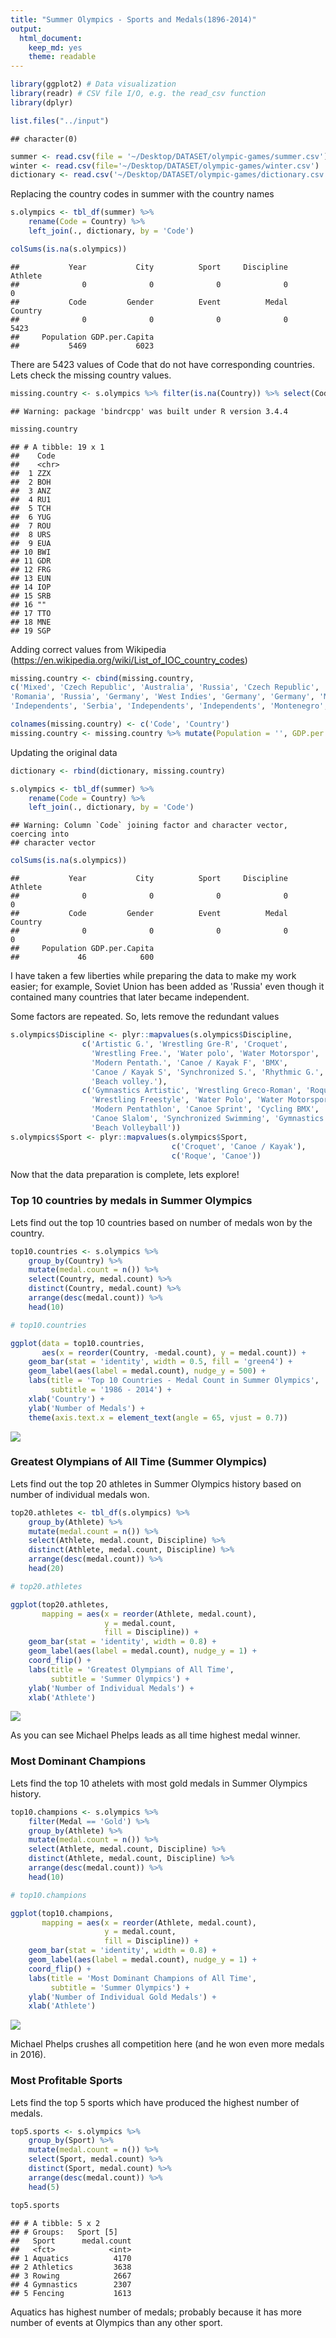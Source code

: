 ```yaml
---
title: "Summer Olympics - Sports and Medals(1896-2014)"
output:
  html_document:
    keep_md: yes
    theme: readable
---
```




```r
library(ggplot2) # Data visualization
library(readr) # CSV file I/O, e.g. the read_csv function
library(dplyr)

list.files("../input")
```

```
## character(0)
```

```r
summer <- read.csv(file = '~/Desktop/DATASET/olympic-games/summer.csv')
winter <- read.csv(file='~/Desktop/DATASET/olympic-games/winter.csv')
dictionary <- read.csv('~/Desktop/DATASET/olympic-games/dictionary.csv', stringsAsFactors = F)
```
Replacing the country codes in summer with the country names

```r
s.olympics <- tbl_df(summer) %>%
    rename(Code = Country) %>%
    left_join(., dictionary, by = 'Code')

colSums(is.na(s.olympics))
```

```
##           Year           City          Sport     Discipline        Athlete 
##              0              0              0              0              0 
##           Code         Gender          Event          Medal        Country 
##              0              0              0              0           5423 
##     Population GDP.per.Capita 
##           5469           6023
```
There are 5423 values of Code that do not have corresponding countries. Lets check the missing country values.

```r
missing.country <- s.olympics %>% filter(is.na(Country)) %>% select(Code) %>% distinct(Code)
```

```
## Warning: package 'bindrcpp' was built under R version 3.4.4
```

```r
missing.country
```

```
## # A tibble: 19 x 1
##    Code 
##    <chr>
##  1 ZZX  
##  2 BOH  
##  3 ANZ  
##  4 RU1  
##  5 TCH  
##  6 YUG  
##  7 ROU  
##  8 URS  
##  9 EUA  
## 10 BWI  
## 11 GDR  
## 12 FRG  
## 13 EUN  
## 14 IOP  
## 15 SRB  
## 16 ""   
## 17 TTO  
## 18 MNE  
## 19 SGP
```
Adding correct values from Wikipedia (https://en.wikipedia.org/wiki/List_of_IOC_country_codes)

```r
missing.country <- cbind(missing.country, 
c('Mixed', 'Czech Republic', 'Australia', 'Russia', 'Czech Republic', 'Mixed', 
'Romania', 'Russia', 'Germany', 'West Indies', 'Germany', 'Germany', 'Mixed',
'Independents', 'Serbia', 'Independents', 'Independents', 'Montenegro', 'Singapore'))

colnames(missing.country) <- c('Code', 'Country')
missing.country <- missing.country %>% mutate(Population = '', GDP.per.Capita = '') %>% select(Code, Country, Population, GDP.per.Capita)
```
Updating the original data

```r
dictionary <- rbind(dictionary, missing.country)

s.olympics <- tbl_df(summer) %>%
    rename(Code = Country) %>%
    left_join(., dictionary, by = 'Code')
```

```
## Warning: Column `Code` joining factor and character vector, coercing into
## character vector
```

```r
colSums(is.na(s.olympics))
```

```
##           Year           City          Sport     Discipline        Athlete 
##              0              0              0              0              0 
##           Code         Gender          Event          Medal        Country 
##              0              0              0              0              0 
##     Population GDP.per.Capita 
##             46            600
```
I have taken a few liberties while preparing the data to make my work easier; for example, Soviet Union has been added as 'Russia' even though it contained many countries that later became independent.

Some factors are repeated. So, lets remove the redundant values

```r
s.olympics$Discipline <- plyr::mapvalues(s.olympics$Discipline, 
                c('Artistic G.', 'Wrestling Gre-R', 'Croquet',
                  'Wrestling Free.', 'Water polo', 'Water Motorspor',
                  'Modern Pentath.', 'Canoe / Kayak F', 'BMX',
                  'Canoe / Kayak S', 'Synchronized S.', 'Rhythmic G.',
                  'Beach volley.'), 
                c('Gymnastics Artistic', 'Wrestling Greco-Roman', 'Roque',
                  'Wrestling Freestyle', 'Water Polo', 'Water Motorsport',
                  'Modern Pentathlon', 'Canoe Sprint', 'Cycling BMX',
                  'Canoe Slalom', 'Synchronized Swimming', 'Gymnastics Rhythmic',
                  'Beach Volleyball'))
s.olympics$Sport <- plyr::mapvalues(s.olympics$Sport, 
                                    c('Croquet', 'Canoe / Kayak'), 
                                    c('Roque', 'Canoe'))
```


Now that the data preparation is complete, lets explore!

### Top 10 countries by medals in Summer Olympics
Lets find out the top 10 countries based on number of medals won by the country.


```r
top10.countries <- s.olympics %>% 
    group_by(Country) %>%
    mutate(medal.count = n()) %>%
    select(Country, medal.count) %>%
    distinct(Country, medal.count) %>%
    arrange(desc(medal.count)) %>%
    head(10)

# top10.countries

ggplot(data = top10.countries, 
       aes(x = reorder(Country, -medal.count), y = medal.count)) +
    geom_bar(stat = 'identity', width = 0.5, fill = 'green4') +
    geom_label(aes(label = medal.count), nudge_y = 500) +
    labs(title = 'Top 10 Countries - Medal Count in Summer Olympics',
         subtitle = '1986 - 2014') +
    xlab('Country') +
    ylab('Number of Medals') +
    theme(axis.text.x = element_text(angle = 65, vjust = 0.7))
```

![](Olympicv2_files/figure-html/unnamed-chunk-7-1.png)<!-- -->


### Greatest Olympians of All Time (Summer Olympics)
Lets find out the top 20 athletes in Summer Olympics history based on number of individual medals won.


```r
top20.athletes <- tbl_df(s.olympics) %>%
    group_by(Athlete) %>%
    mutate(medal.count = n()) %>%
    select(Athlete, medal.count, Discipline) %>%
    distinct(Athlete, medal.count, Discipline) %>%
    arrange(desc(medal.count)) %>%
    head(20)

# top20.athletes

ggplot(top20.athletes, 
       mapping = aes(x = reorder(Athlete, medal.count), 
                     y = medal.count, 
                     fill = Discipline)) +
    geom_bar(stat = 'identity', width = 0.8) +
    geom_label(aes(label = medal.count), nudge_y = 1) +
    coord_flip() +
    labs(title = 'Greatest Olympians of All Time', 
         subtitle = 'Summer Olympics') +
    ylab('Number of Individual Medals') +
    xlab('Athlete') 
```

![](Olympicv2_files/figure-html/unnamed-chunk-8-1.png)<!-- -->

As you can see Michael Phelps leads as all time highest medal winner.

### Most Dominant Champions
Lets find the top 10 athelets with most gold medals in Summer Olympics history.


```r
top10.champions <- s.olympics %>%
    filter(Medal == 'Gold') %>%
    group_by(Athlete) %>%
    mutate(medal.count = n()) %>%
    select(Athlete, medal.count, Discipline) %>%
    distinct(Athlete, medal.count, Discipline) %>%
    arrange(desc(medal.count)) %>%
    head(10)

# top10.champions

ggplot(top10.champions, 
       mapping = aes(x = reorder(Athlete, medal.count), 
                     y = medal.count,
                     fill = Discipline)) +
    geom_bar(stat = 'identity', width = 0.8) +
    geom_label(aes(label = medal.count), nudge_y = 1) +
    coord_flip() +
    labs(title = 'Most Dominant Champions of All Time', 
         subtitle = 'Summer Olympics') +
    ylab('Number of Individual Gold Medals') +
    xlab('Athlete')    
```

![](Olympicv2_files/figure-html/unnamed-chunk-9-1.png)<!-- -->

Michael Phelps crushes all competition here (and he won even more medals in 2016).

### Most Profitable Sports
Lets find the top 5 sports which have produced the highest number of medals.


```r
top5.sports <- s.olympics %>%
    group_by(Sport) %>%
    mutate(medal.count = n()) %>%
    select(Sport, medal.count) %>%
    distinct(Sport, medal.count) %>%
    arrange(desc(medal.count)) %>%
    head(5)

top5.sports
```

```
## # A tibble: 5 x 2
## # Groups:   Sport [5]
##   Sport      medal.count
##   <fct>            <int>
## 1 Aquatics          4170
## 2 Athletics         3638
## 3 Rowing            2667
## 4 Gymnastics        2307
## 5 Fencing           1613
```

Aquatics has highest number of medals; probably because it has more number of events at Olympics than any other sport.
